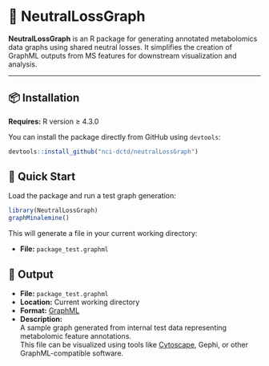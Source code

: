 # 🧪 NeutralLossGraph

**NeutralLossGraph** is an R package for generating annotated metabolomics data graphs using shared neutral losses. It simplifies the creation of GraphML outputs from MS features for downstream visualization and analysis.

---

## 📦 Installation

**Requires:** R version ≥ 4.3.0

You can install the package directly from GitHub using `devtools`:

```r
devtools::install_github("nci-dctd/neutralLossGraph")
```

## 🚀 Quick Start

Load the package and run a test graph generation:

```r
library(NeutralLossGraph)
graphMinalemine()
```

This will generate a file in your current working directory:

- **File:** `package_test.graphml`

## 📁 Output

- **File:** `package_test.graphml`  
- **Location:** Current working directory  
- **Format:** [GraphML](https://en.wikipedia.org/wiki/GraphML)  
- **Description:**  
  A sample graph generated from internal test data representing metabolomic feature annotations.  
  This file can be visualized using tools like [Cytoscape](https://cytoscape.org/), Gephi, or other GraphML-compatible software.
